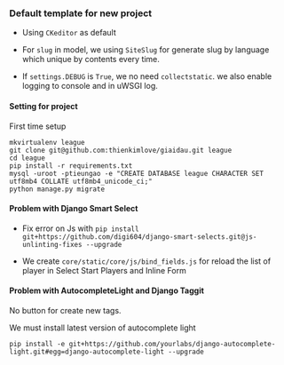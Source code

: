 ### Default template for new project

* Using `CKeditor` as default


* For `slug` in model, we using `SiteSlug` for generate slug by language which unique by contents every time.

* If `settings.DEBUG` is `True`, we no need `collectstatic`. we also enable logging to console and in uWSGI log.

#### Setting for project

First time setup

```commandline
mkvirtualenv league
git clone git@github.com:thienkimlove/giaidau.git league
cd league 
pip install -r requirements.txt
mysql -uroot -ptieungao -e "CREATE DATABASE league CHARACTER SET utf8mb4 COLLATE utf8mb4_unicode_ci;"
python manage.py migrate
```

#### Problem with Django Smart Select

* Fix error on Js with `pip install git+https://github.com/digi604/django-smart-selects.git@js-unlinting-fixes --upgrade`

* We create `core/static/core/js/bind_fields.js` for reload the list of player in  Select Start Players and Inline Form


#### Problem with AutocompleteLight and Django Taggit

No button for create new tags.

We must install latest version of autocomplete light

`pip install -e git+https://github.com/yourlabs/django-autocomplete-light.git#egg=django-autocomplete-light --upgrade`

